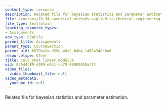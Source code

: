 ```yaml
---
content_type: resource
description: Related file for bayesian statistics and parameter estimation.
file: /courses/10-34-numerical-methods-applied-to-chemical-engineering-fall-2005/83544c89d089e9b1ce7986988050af72_calc_yhat_linear_model.m
file_type: text/plain
learning_resource_types:
- Assignments
ocw_type: OCWFile
parent_title: Assignments
parent_type: CourseSection
parent_uid: 6579ba2a-d59e-49a2-b4b4-14584348cba6
resourcetype: Other
title: calc_yhat_linear_model.m
uid: 83544c89-d089-e9b1-ce79-86988050af72
video_files:
  video_thumbnail_file: null
video_metadata:
  youtube_id: null
---
```

Related file for bayesian statistics and parameter estimation.

